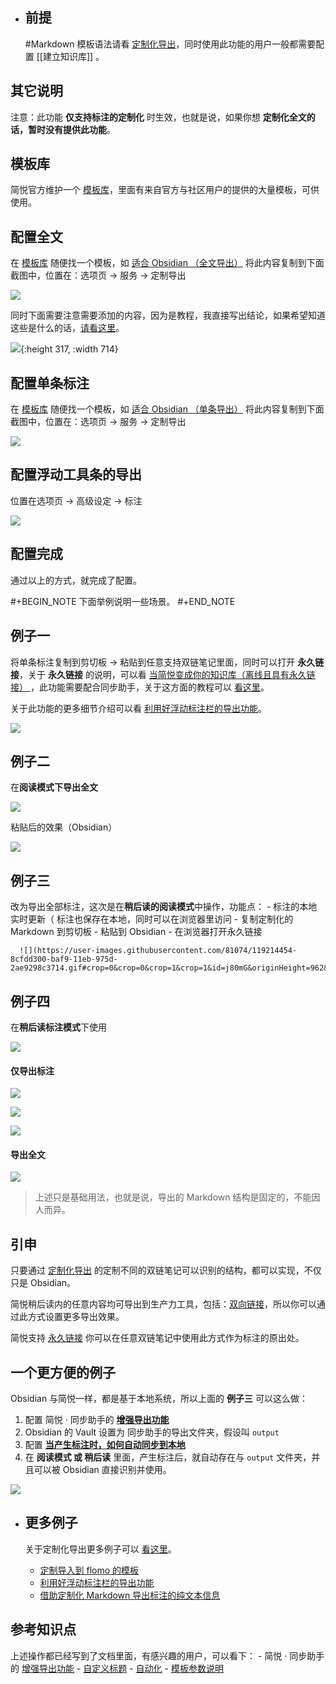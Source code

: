 - ## 前提
  
  #Markdown 模板语法请看 [定制化导出](http://ksria.com/simpread/docs/#/%E5%AE%9A%E5%88%B6%E5%8C%96%E5%AF%BC%E5%87%BA?id=markdown)，同时使用此功能的用户一般都需要配置 [[建立知识库]] 。
## 其它说明

注意：此功能 **仅支持标注的定制化** 时生效，也就是说，如果你想 **定制化全文的话，暂时没有提供此功能**。
## 模板库

简悦官方维护一个 [模板库](https://github.com/Kenshin/simpread/discussions/2153)，里面有来自官方与社区用户的提供的大量模板，可供使用。
## 配置全文

在 [模板库](https://github.com/Kenshin/simpread/discussions/2153) 随便找一个模板，如 [适合 Obsidian （全文导出）](https://github.com/Kenshin/simpread/discussions/2153#discussioncomment-756801) 将此内容复制到下面截图中，位置在：选项页 → 服务 → 定制导出

![](https://user-images.githubusercontent.com/81074/119213221-20caa180-baf0-11eb-9a50-af9c8ba8e0fd.png#crop=0&crop=0&crop=1&crop=1&id=df5fA&originHeight=804&originWidth=2168&originalType=binary&ratio=1&rotation=0&showTitle=false&status=done&style=none&title=)

同时下面需要注意需要添加的内容，因为是教程，我直接写出结论，如果希望知道这些是什么的话，[请看这里](http://ksria.com/simpread/docs/#/%E5%AE%9A%E5%88%B6%E5%8C%96%E5%AF%BC%E5%87%BA?id=%e5%85%b6%e5%ae%83%e7%9a%84%e4%b8%80%e4%ba%9b%e5%ae%9a%e5%88%b6)。

![](https://user-images.githubusercontent.com/81074/119213379-31c7e280-baf1-11eb-9645-23a7ed6877f0.png#crop=0&crop=0&crop=1&crop=1&id=RNZWA&originHeight=362&originWidth=835&originalType=binary&ratio=1&rotation=0&showTitle=false&status=done&style=none&title=){:height 317, :width 714}
## 配置单条标注

在 [模板库](https://github.com/Kenshin/simpread/discussions/2153) 随便找一个模板，如 [适合 Obsidian （单条导出）](https://github.com/Kenshin/simpread/discussions/2153#discussioncomment-757014) 将此内容复制到下面截图中，位置在：选项页 → 服务 → 定制导出

![](https://user-images.githubusercontent.com/81074/119213431-8f5c2f00-baf1-11eb-87d5-82d9c5ce270b.png#crop=0&crop=0&crop=1&crop=1&id=kl10G&originHeight=504&originWidth=2015&originalType=binary&ratio=1&rotation=0&showTitle=false&status=done&style=none&title=)
## 配置浮动工具条的导出

位置在选项页 → 高级设定 → 标注

![](https://user-images.githubusercontent.com/81074/123213551-b47cfc80-d4f8-11eb-97c6-da0036852943.png#crop=0&crop=0&crop=1&crop=1&id=GtUcG&originHeight=880&originWidth=1294&originalType=binary&ratio=1&rotation=0&showTitle=false&status=done&style=none&title=)
## 配置完成

通过以上的方式，就完成了配置。

#+BEGIN_NOTE
下面举例说明一些场景。
#+END_NOTE
## 例子一

将单条标注复制到剪切板 → 粘贴到任意支持双链笔记里面，同时可以打开 **永久链接**，关于 **永久链接** 的说明，可以看 [当简悦变成你的知识库（离线且具有永久链接） ](https://github.com/Kenshin/simpread/discussions/2221)，此功能需要配合同步助手，关于这方面的教程可以 [看这里](https://github.com/Kenshin/simpread/discussions/2147)。

关于此功能的更多细节介绍可以看 [利用好浮动标注栏的导出功能](https://github.com/Kenshin/simpread/discussions/1851)。

![](https://user-images.githubusercontent.com/81074/119213824-a9e3d780-baf4-11eb-8be2-eb4fc68a03c6.gif#crop=0&crop=0&crop=1&crop=1&id=sUXqa&originHeight=980&originWidth=2034&originalType=binary&ratio=1&rotation=0&showTitle=false&status=done&style=none&title=)
## 例子二

在**阅读模式下导出全文**

![](https://user-images.githubusercontent.com/81074/123214443-cd39e200-d4f9-11eb-8a95-482adfad0ddd.png#crop=0&crop=0&crop=1&crop=1&id=dDfW8&originHeight=912&originWidth=543&originalType=binary&ratio=1&rotation=0&showTitle=false&status=done&style=none&title=)

粘贴后的效果（Obsidian）

![](https://user-images.githubusercontent.com/81074/123214498-e2167580-d4f9-11eb-9720-228337a0fbd4.png#crop=0&crop=0&crop=1&crop=1&id=RwLlT&originHeight=898&originWidth=701&originalType=binary&ratio=1&rotation=0&showTitle=false&status=done&style=none&title=)
## 例子三

改为导出全部标注，这次是在**稍后读的阅读模式**中操作，功能点：
	- 标注的本地实时更新（ 标注也保存在本地，同时可以在浏览器里访问
	- 复制定制化的 Markdown 到剪切板
	- 粘贴到 Obsidian
	- 在浏览器打开永久链接
	  
	  ![](https://user-images.githubusercontent.com/81074/119214454-8cfdd300-baf9-11eb-975d-2ae9298c3714.gif#crop=0&crop=0&crop=1&crop=1&id=j80mG&originHeight=962&originWidth=2052&originalType=binary&ratio=1&rotation=0&showTitle=false&status=done&style=none&title=)
## 例子四

在**稍后读标注模式**下使用

![](https://user-images.githubusercontent.com/81074/123214829-46d1d000-d4fa-11eb-8b03-05419a8d8fd1.png#crop=0&crop=0&crop=1&crop=1&id=VFxrL&originHeight=465&originWidth=483&originalType=binary&ratio=1&rotation=0&showTitle=false&status=done&style=none&title=)
#### **仅导出标注**

![](https://user-images.githubusercontent.com/81074/123215063-8e585c00-d4fa-11eb-8a83-249065524155.png#crop=0&crop=0&crop=1&crop=1&id=c4lRH&originHeight=411&originWidth=1253&originalType=binary&ratio=1&rotation=0&showTitle=false&status=done&style=none&title=)

![](https://user-images.githubusercontent.com/81074/123215158-af20b180-d4fa-11eb-947a-d9f6d6965025.png#crop=0&crop=0&crop=1&crop=1&id=trFV0&originHeight=339&originWidth=681&originalType=binary&ratio=1&rotation=0&showTitle=false&status=done&style=none&title=)

![](https://user-images.githubusercontent.com/81074/123215119-a203c280-d4fa-11eb-8f5b-24dccac6df6f.png#crop=0&crop=0&crop=1&crop=1&id=Jtp5V&originHeight=384&originWidth=728&originalType=binary&ratio=1&rotation=0&showTitle=false&status=done&style=none&title=)
#### **导出全文**

![](https://user-images.githubusercontent.com/81074/123215002-77196e80-d4fa-11eb-8929-e58871bf87c2.png#crop=0&crop=0&crop=1&crop=1&id=XJYly&originHeight=692&originWidth=1303&originalType=binary&ratio=1&rotation=0&showTitle=false&status=done&style=none&title=)

> 上述只是基础用法，也就是说，导出的 Markdown 结构是固定的，不能因人而异。
## 引申

只要通过 [定制化导出](http://ksria.com/simpread/docs/#/%E5%AE%9A%E5%88%B6%E5%8C%96%E5%AF%BC%E5%87%BA?id=markdown) 的定制不同的双链笔记可以识别的结构，都可以实现，不仅只是 Obsidian。

简悦稍后读内的任意内容均可导出到生产力工具，包括：[双向链接](http://ksria.com/simpread/docs/#/%E7%A8%8D%E5%90%8E%E8%AF%BB-%E5%A4%9A%E7%A7%8D%E5%B8%83%E5%B1%80?id=%e5%8f%8c%e5%90%91%e9%93%be%e6%8e%a5)，所以你可以通过此方式设置更多导出效果。

简悦支持 [永久链接](https://github.com/Kenshin/simpread/discussions/3188) 你可以在任意双链笔记中使用此方式作为标注的原出处。
## 一个更方便的例子

Obsidian 与简悦一样，都是基于本地系统，所以上面的 **例子三** 可以这么做：

1.  配置 简悦 · 同步助手的 [**增强导出功能**](http://ksria.com/simpread/docs/#/Sync?id=%e5%af%bc%e5%87%ba%e6%9c%8d%e5%8a%a1) 
2.  Obsidian 的 Vault 设置为 同步助手的导出文件夹，假设叫 `output` 
3.  配置 [**当产生标注时，如何自动同步到本地**](https://github.com/Kenshin/simpread/discussions/2220) 
4.  在 **阅读模式 或 稍后读** 里面，产生标注后，就自动存在与 `output` 文件夹，并且可以被 Obsidian 直接识别并使用。 

![](https://user-images.githubusercontent.com/81074/119214696-43ae8300-bafb-11eb-8a3d-876a624eb68a.png#crop=0&crop=0&crop=1&crop=1&id=kj9U6&originHeight=810&originWidth=1011&originalType=binary&ratio=1&rotation=0&showTitle=false&status=done&style=none&title=)
- ## 更多例子
  
  关于定制化导出更多例子可以 [看这里](https://github.com/Kenshin/simpread/discussions?discussions_q=label%3Amdtemplate)。
	- [定制导入到 flomo 的模板](https://github.com/Kenshin/simpread/discussions/2275)
	- [利用好浮动标注栏的导出功能](https://github.com/Kenshin/simpread/discussions/1851)
	- [借助定制化 Markdown 导出标注的纯文本信息](https://github.com/Kenshin/simpread/discussions/2277)
## 参考知识点

上述操作都已经写到了文档里面，有感兴趣的用户，可以看下：
	- 简悦 · 同步助手的 [增强导出功能](http://ksria.com/simpread/docs/#/Sync?id=%e5%af%bc%e5%87%ba%e6%9c%8d%e5%8a%a1)
	- [自定义标题](http://ksria.com/simpread/docs/#/%E5%AE%9A%E5%88%B6%E5%8C%96%E5%AF%BC%E5%87%BA?id=%e8%87%aa%e5%ae%9a%e4%b9%89%e5%af%bc%e5%87%ba%e6%a0%87%e9%a2%98)
	- [自动化](http://ksria.com/simpread/docs/#/%E8%87%AA%E5%8A%A8%E5%8C%96)
	- [模板参数说明](http://ksria.com/simpread/docs/#/%E5%AE%9A%E5%88%B6%E5%8C%96%E5%AF%BC%E5%87%BA?id=markdown)